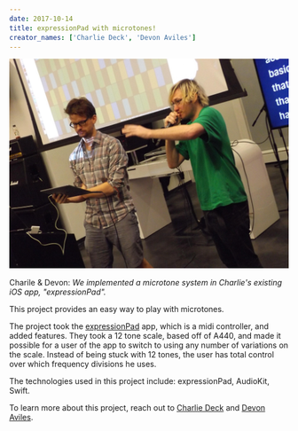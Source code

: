 ```yaml
---
date: 2017-10-14
title: expressionPad with microtones!
creator_names: ['Charlie Deck', 'Devon Aviles']
---
```

![Charlie and Devon demoing the capabilities of expressionPad with microtones.](/assets/events/20171014/charlieDevon.jpg)

Charile & Devon: *We implemented a microtone system in Charlie's existing iOS app, "expressionPad".*

This project provides an easy way to play with microtones.

The project took the [expressionPad](http://expressionpad.com) app, which is a midi controller, and added features. They took a 12 tone scale, based off of A440, and made it possible for a user of the app to switch to using any number of variations on the scale. Instead of being stuck with 12 tones, the user has total control over which frequency divisions he uses.


The technologies used in this project include:
expressionPad, AudioKit, Swift.

To learn more about this project, reach out to [Charlie Deck](https://twitter.com/bigblueboo) and [Devon Aviles](https://twitter.com/potatoenfuego).
